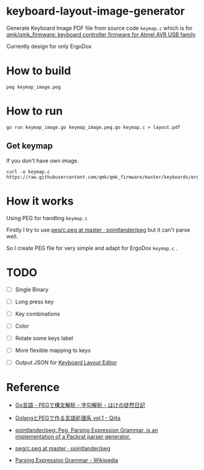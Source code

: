 # keyboard-layout-image-generator
Generate Keyboard Image PDF file
 from source code `keymap.c`
 which is for [qmk/qmk_firmware: keyboard controller firmware for Atmel AVR USB family](https://github.com/qmk/qmk_firmware)

Currently design for only ErgoDox

# How to build

```
peg keymap_image.peg
```

# How to run

```
go run keymap_image.go keymap_image.peg.go keymap.c > layout.pdf
```

## Get keymap

If you don't have own image.

```
curl -o keymap.c https://raw.githubusercontent.com/qmk/qmk_firmware/master/keyboards/ergodox/keymaps/default/keymap.c
```

# How it works

Using PEG for handling `keymap.c`

Firstly I try to use [peg/c.peg at master · pointlander/peg](https://github.com/pointlander/peg/blob/master/grammars/c/c.peg)
but it can't parse well.

So I create PEG file for very simple and adapt for ErgoDox `keymap.c` .

# TODO

* [ ] Single Binary
* [ ] Long press key
* [ ] Key combinations
* [ ] Color
* [ ] Rotate some keys label
* [ ] More flexible mapping to keys
* [ ] Output JSON for [Keyboard Layout Editor](http://www.keyboard-layout-editor.com/)


# Reference

* [Go言語 - PEGで構文解析 - 字句解析 - はけの徒然日記](http://d.hatena.ne.jp/hake/20151004/p1)

* [GolangとPEGで作る言語処理系 vol.1 - Qiita](http://qiita.com/erukiti/items/9e9cada94178ed10a1fa)

* [pointlander/peg: Peg, Parsing Expression Grammar, is an implementation of a Packrat parser generator.](https://github.com/pointlander/peg)

* [peg/c.peg at master · pointlander/peg](https://github.com/pointlander/peg/blob/master/grammars/c/c.peg)

* [Parsing Expression Grammar - Wikipedia](https://ja.wikipedia.org/wiki/Parsing_Expression_Grammar)
